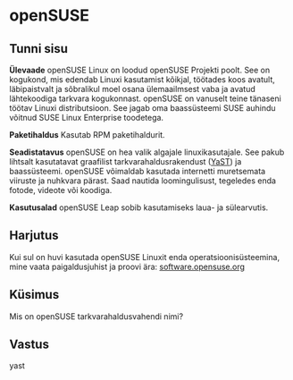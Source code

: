 # openSUSE

## Tunni sisu

<b>Ülevaade</b>
openSUSE Linux on loodud openSUSE Projekti poolt. See on kogukond, mis edendab Linuxi kasutamist kõikjal, töötades koos avatult, läbipaistvalt ja sõbralikul moel osana ülemaailmsest vaba ja avatud lähtekoodiga tarkvara kogukonnast. openSUSE on vanuselt teine tänaseni töötav Linuxi distributsioon. See jagab oma baassüsteemi SUSE auhindu võitnud SUSE Linux Enterprise toodetega.

<b>Paketihaldus</b>
Kasutab RPM paketihaldurit.

<b>Seadistatavus</b>
openSUSE on hea valik algajale linuxikasutajale. See pakub lihtsalt kasutatavat graafilist tarkvarahaldusrakendust (<a href="http://yast.github.io/">YaST</a>) ja baassüsteemi. openSUSE võimaldab kasutada internetti muretsemata viiruste ja nuhkvara pärast. Saad nautida loomingulisust, tegeledes enda fotode, videote või koodiga.  

<b>Kasutusalad</b>
openSUSE Leap sobib kasutamiseks laua- ja sülearvutis.

## Harjutus

Kui sul on huvi kasutada openSUSE Linuxit enda operatsioonisüsteemina, mine vaata paigaldusjuhist ja proovi ära: <a href='https://software.opensuse.org/'>software.opensuse.org</a>

## Küsimus

Mis on openSUSE tarkvarahaldusvahendi nimi?

## Vastus

yast
